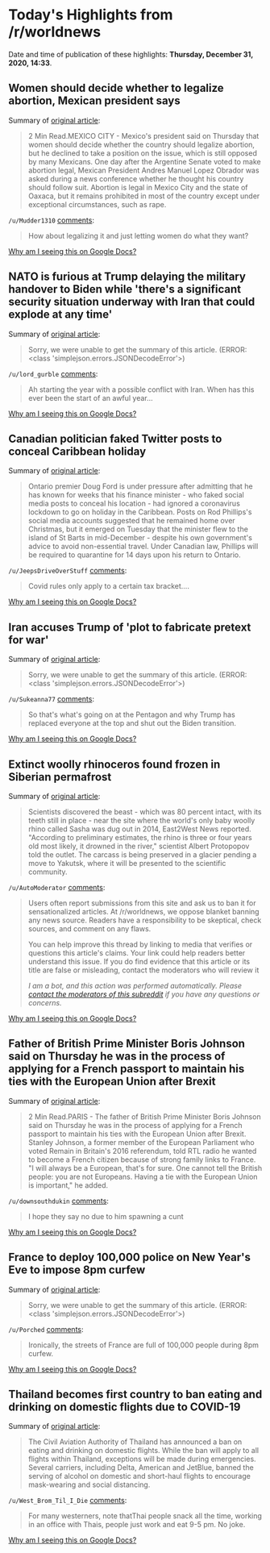 # Today's Highlights from /r/worldnews

Date and time of publication of these highlights: **Thursday, December 31, 2020, 14:33**.

## Women should decide whether to legalize abortion, Mexican president says

Summary of [original article](https://www.reuters.com/article/idUSKBN2951GI?il=0):

> 2 Min Read.MEXICO CITY - Mexico's president said on Thursday that women should decide whether the country should legalize abortion, but he declined to take a position on the issue, which is still opposed by many Mexicans. One day after the Argentine Senate voted to make abortion legal, Mexican President Andres Manuel Lopez Obrador was asked during a news conference whether he thought his country should follow suit. Abortion is legal in Mexico City and the state of Oaxaca, but it remains prohibited in most of the country except under exceptional circumstances, such as rape.

`/u/Mudder1310` [comments](https://www.reddit.com/r/worldnews/comments/knul9a/women_should_decide_whether_to_legalize_abortion/):

> How about legalizing it and just letting women do what they want?

[Why am I seeing this on Google Docs?](https://docs.google.com/document/d/1Dc6We63vOXIZsc0op-Bt4abqkYjXzOigalQqFxmvvbM/edit?usp=sharing)

## NATO is furious at Trump delaying the military handover to Biden while 'there's a significant security situation underway with Iran that could explode at any time'

Summary of [original article](https://www.businessinsider.com/nato-trump-transition-military-biden-iran-2020-12):

> Sorry, we were unable to get the summary of this article. (ERROR: <class 'simplejson.errors.JSONDecodeError'>)

`/u/lord_gurble` [comments](https://www.reddit.com/r/worldnews/comments/knoi6g/nato_is_furious_at_trump_delaying_the_military/):

> Ah starting the year with a possible conflict with Iran. When has this ever been the start of an awful year...

[Why am I seeing this on Google Docs?](https://docs.google.com/document/d/1Dc6We63vOXIZsc0op-Bt4abqkYjXzOigalQqFxmvvbM/edit?usp=sharing)

## Canadian politician faked Twitter posts to conceal Caribbean holiday

Summary of [original article](https://www.theguardian.com/world/2020/dec/30/canada-finance-minister-caribbean-vacation-covid-travel-warnings):

> Ontario premier Doug Ford is under pressure after admitting that he has known for weeks that his finance minister - who faked social media posts to conceal his location - had ignored a coronavirus lockdown to go on holiday in the Caribbean. Posts on Rod Phillips's social media accounts suggested that he remained home over Christmas, but it emerged on Tuesday that the minister flew to the island of St Barts in mid-December - despite his own government's advice to avoid non-essential travel. Under Canadian law, Phillips will be required to quarantine for 14 days upon his return to Ontario.

`/u/JeepsDriveOverStuff` [comments](https://www.reddit.com/r/worldnews/comments/knrexp/canadian_politician_faked_twitter_posts_to/):

> Covid rules only apply to a certain tax bracket....

[Why am I seeing this on Google Docs?](https://docs.google.com/document/d/1Dc6We63vOXIZsc0op-Bt4abqkYjXzOigalQqFxmvvbM/edit?usp=sharing)

## Iran accuses Trump of 'plot to fabricate pretext for war'

Summary of [original article](https://thehill.com/policy/international/middle-east-north-africa/532192-iran-accuses-trump-of-plot-to-fabricate-pretext):

> Sorry, we were unable to get the summary of this article. (ERROR: <class 'simplejson.errors.JSONDecodeError'>)

`/u/Sukeanna77` [comments](https://www.reddit.com/r/worldnews/comments/knqcbz/iran_accuses_trump_of_plot_to_fabricate_pretext/):

> So that's what's going on at the Pentagon and why Trump has replaced everyone at the top and shut out the Biden transition.

[Why am I seeing this on Google Docs?](https://docs.google.com/document/d/1Dc6We63vOXIZsc0op-Bt4abqkYjXzOigalQqFxmvvbM/edit?usp=sharing)

## Extinct woolly rhinoceros found frozen in Siberian permafrost

Summary of [original article](https://nypost.com/2020/12/30/extinct-woolly-rhinoceros-found-frozen-in-siberian-permafrost/):

> Scientists discovered the beast - which was 80 percent intact, with its teeth still in place - near the site where the world's only baby woolly rhino called Sasha was dug out in 2014, East2West News reported. "According to preliminary estimates, the rhino is three or four years old most likely, it drowned in the river," scientist Albert Protopopov told the outlet. The carcass is being preserved in a glacier pending a move to Yakutsk, where it will be presented to the scientific community.

`/u/AutoModerator` [comments](https://www.reddit.com/r/worldnews/comments/knh6ey/extinct_woolly_rhinoceros_found_frozen_in/):

> Users often report submissions from this site and ask us to ban it for sensationalized articles. At /r/worldnews, we oppose blanket banning any news source. Readers have a responsibility to be skeptical, check sources, and comment on any flaws.
> 
> You can help improve this thread by linking to media that verifies or questions this article's claims. Your link could help readers better understand this issue. If you do find evidence that this article or its title are false or misleading, contact the moderators who will review it
> 
> *I am a bot, and this action was performed automatically. Please [contact the moderators of this subreddit](/message/compose/?to=/r/worldnews) if you have any questions or concerns.*

[Why am I seeing this on Google Docs?](https://docs.google.com/document/d/1Dc6We63vOXIZsc0op-Bt4abqkYjXzOigalQqFxmvvbM/edit?usp=sharing)

## Father of British Prime Minister Boris Johnson said on Thursday he was in the process of applying for a French passport to maintain his ties with the European Union after Brexit

Summary of [original article](https://www.reuters.com/article/uk-britain-eu-johnson-father-idUSKBN2950VV):

> 2 Min Read.PARIS - The father of British Prime Minister Boris Johnson said on Thursday he was in the process of applying for a French passport to maintain his ties with the European Union after Brexit. Stanley Johnson, a former member of the European Parliament who voted Remain in Britain's 2016 referendum, told RTL radio he wanted to become a French citizen because of strong family links to France. "I will always be a European, that's for sure. One cannot tell the British people: you are not Europeans. Having a tie with the European Union is important," he added.

`/u/downsouthdukin` [comments](https://www.reddit.com/r/worldnews/comments/knrgrb/father_of_british_prime_minister_boris_johnson/):

> I hope they say no due to him spawning a cunt

[Why am I seeing this on Google Docs?](https://docs.google.com/document/d/1Dc6We63vOXIZsc0op-Bt4abqkYjXzOigalQqFxmvvbM/edit?usp=sharing)

## France to deploy 100,000 police on New Year's Eve to impose 8pm curfew

Summary of [original article](https://www.euronews.com/2020/12/31/france-to-deploy-100-000-police-on-new-year-s-eve-to-impose-8pm-curfew):

> Sorry, we were unable to get the summary of this article. (ERROR: <class 'simplejson.errors.JSONDecodeError'>)

`/u/Porched` [comments](https://www.reddit.com/r/worldnews/comments/knpn64/france_to_deploy_100000_police_on_new_years_eve/):

> Ironically, the streets of France are full of 100,000 people during 8pm curfew.

[Why am I seeing this on Google Docs?](https://docs.google.com/document/d/1Dc6We63vOXIZsc0op-Bt4abqkYjXzOigalQqFxmvvbM/edit?usp=sharing)

## Thailand becomes first country to ban eating and drinking on domestic flights due to COVID-19

Summary of [original article](https://thepointsguy.com/news/thailand-bans-eating-drinking-on-domestic-flights-covid/):

> The Civil Aviation Authority of Thailand has announced a ban on eating and drinking on domestic flights. While the ban will apply to all flights within Thailand, exceptions will be made during emergencies. Several carriers, including Delta, American and JetBlue, banned the serving of alcohol on domestic and short-haul flights to encourage mask-wearing and social distancing.

`/u/West_Brom_Til_I_Die` [comments](https://www.reddit.com/r/worldnews/comments/knhib3/thailand_becomes_first_country_to_ban_eating_and/):

> For many westerners, note thatThai people snack all the time, working in an office with Thais, people just work and eat 9-5 pm. No joke.

[Why am I seeing this on Google Docs?](https://docs.google.com/document/d/1Dc6We63vOXIZsc0op-Bt4abqkYjXzOigalQqFxmvvbM/edit?usp=sharing)

